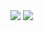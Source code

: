 <img src="https://github.com/user-attachments/assets/64ec2b8d-5f3c-480d-a4ac-93c04e7de4a7">
<img src="https://github.com/user-attachments/assets/f76403ac-8459-4422-b354-9a6ad41ebc80">